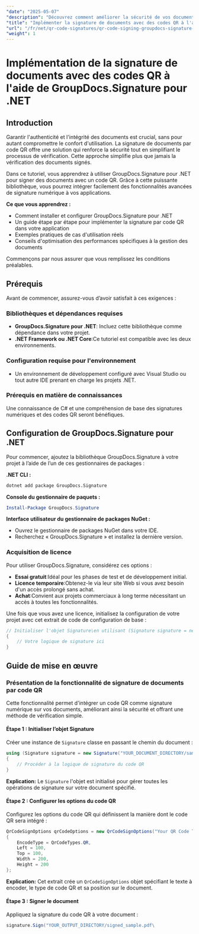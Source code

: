 ```yaml
---
"date": "2025-05-07"
"description": "Découvrez comment améliorer la sécurité de vos documents et simplifier la vérification grâce à la signature par code QR avec GroupDocs.Signature pour .NET. Suivez ce guide étape par étape."
"title": "Implémenter la signature de documents avec des codes QR à l'aide de GroupDocs.Signature pour .NET"
"url": "/fr/net/qr-code-signatures/qr-code-signing-groupdocs-signature-dotnet/"
"weight": 1
---
```


# Implémentation de la signature de documents avec des codes QR à l'aide de GroupDocs.Signature pour .NET

## Introduction

Garantir l'authenticité et l'intégrité des documents est crucial, sans pour autant compromettre le confort d'utilisation. La signature de documents par code QR offre une solution qui renforce la sécurité tout en simplifiant le processus de vérification. Cette approche simplifie plus que jamais la vérification des documents signés.

Dans ce tutoriel, vous apprendrez à utiliser GroupDocs.Signature pour .NET pour signer des documents avec un code QR. Grâce à cette puissante bibliothèque, vous pourrez intégrer facilement des fonctionnalités avancées de signature numérique à vos applications.

**Ce que vous apprendrez :**
- Comment installer et configurer GroupDocs.Signature pour .NET
- Un guide étape par étape pour implémenter la signature par code QR dans votre application
- Exemples pratiques de cas d'utilisation réels
- Conseils d'optimisation des performances spécifiques à la gestion des documents

Commençons par nous assurer que vous remplissez les conditions préalables.

## Prérequis

Avant de commencer, assurez-vous d’avoir satisfait à ces exigences :

### Bibliothèques et dépendances requises

- **GroupDocs.Signature pour .NET**: Incluez cette bibliothèque comme dépendance dans votre projet.
- **.NET Framework ou .NET Core**:Ce tutoriel est compatible avec les deux environnements.

### Configuration requise pour l'environnement

- Un environnement de développement configuré avec Visual Studio ou tout autre IDE prenant en charge les projets .NET.

### Prérequis en matière de connaissances

Une connaissance de C# et une compréhension de base des signatures numériques et des codes QR seront bénéfiques.

## Configuration de GroupDocs.Signature pour .NET

Pour commencer, ajoutez la bibliothèque GroupDocs.Signature à votre projet à l’aide de l’un de ces gestionnaires de packages :

**.NET CLI :**
```bash
dotnet add package GroupDocs.Signature
```

**Console du gestionnaire de paquets :**
```powershell
Install-Package GroupDocs.Signature
```

**Interface utilisateur du gestionnaire de packages NuGet :**
- Ouvrez le gestionnaire de packages NuGet dans votre IDE.
- Recherchez « GroupDocs.Signature » et installez la dernière version.

### Acquisition de licence

Pour utiliser GroupDocs.Signature, considérez ces options :

- **Essai gratuit**:Idéal pour les phases de test et de développement initial.
- **Licence temporaire**:Obtenez-le via leur site Web si vous avez besoin d'un accès prolongé sans achat.
- **Achat**:Convient aux projets commerciaux à long terme nécessitant un accès à toutes les fonctionnalités.

Une fois que vous avez une licence, initialisez la configuration de votre projet avec cet extrait de code de configuration de base :

```csharp
// Initialiser l'objet Signature\en utilisant (Signature signature = new Signature("sample.pdf"))
{
    // Votre logique de signature ici
}
```

## Guide de mise en œuvre

### Présentation de la fonctionnalité de signature de documents par code QR

Cette fonctionnalité permet d'intégrer un code QR comme signature numérique sur vos documents, améliorant ainsi la sécurité et offrant une méthode de vérification simple.

#### Étape 1 : Initialiser l’objet Signature

Créer une instance de `Signature` classe en passant le chemin du document :

```csharp
using (Signature signature = new Signature("YOUR_DOCUMENT_DIRECTORY/sample.pdf"))
{
    // Procéder à la logique de signature du code QR
}
```
**Explication:** Le `Signature` l'objet est initialisé pour gérer toutes les opérations de signature sur votre document spécifié.

#### Étape 2 : Configurer les options du code QR

Configurez les options du code QR qui définissent la manière dont le code QR sera intégré :

```csharp
QrCodeSignOptions qrCodeOptions = new QrCodeSignOptions("Your QR Code Text")
{
    EncodeType = QrCodeTypes.QR,
    Left = 100,
    Top = 100,
    Width = 200,
    Height = 200
};
```
**Explication:** Cet extrait crée un `QrCodeSignOptions` objet spécifiant le texte à encoder, le type de code QR et sa position sur le document.

#### Étape 3 : Signer le document

Appliquez la signature du code QR à votre document :

```csharp
signature.Sign("YOUR_OUTPUT_DIRECTORY/signed_sample.pdf\